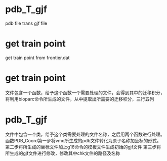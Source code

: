 # pdb_T_gjf
pdb file trans gjf file
# get train point 
get train point from frontier.dat
# get train point
文件包含一个函数，给予这个函数一个需要处理的文件，会得到其中的迁移积分，将利用bioparc命令所生成的文件，从中提取出所需要的迁移积分，三行五列
# pdb_T_gjf 
文件中包含一个类，给予这个类需要处理的文件名称，之后用两个函数进行处理。
  函数PDB_Coord第一步将vmd所生成的pdb文件转化为原子名称加坐标的形式。 
                第二步将所生成的坐标文件加上g16命令的模板文件生成初始的gjf文件
                第三步将所生成的gjf文件进行修改，修改其中chk文件的路径及名称
